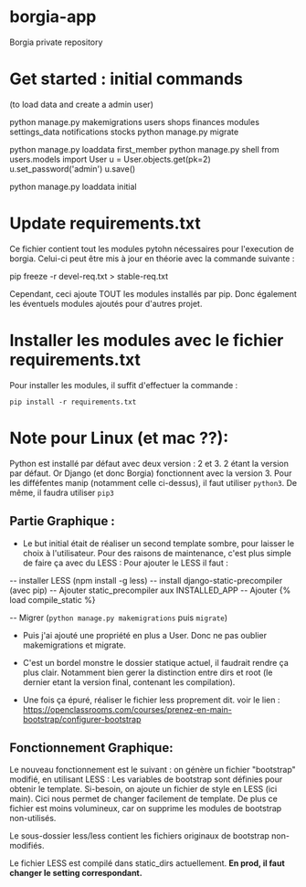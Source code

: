 # borgia-app
Borgia private repository

# Get started : initial commands
(to load data and create a admin user)

python manage.py makemigrations users shops finances modules settings_data notifications stocks
python manage.py migrate

python manage.py loaddata first_member
python manage.py shell
from users.models import User
u = User.objects.get(pk=2)
u.set_password('admin')
u.save()

python manage.py loaddata initial


# Update requirements.txt
Ce fichier contient tout les modules pytohn nécessaires pour l'execution de borgia.
Celui-ci peut être mis à jour en théorie avec la commande suivante :

pip freeze -r devel-req.txt > stable-req.txt

Cependant, ceci ajoute TOUT les modules installés par pip. Donc également les éventuels modules ajoutés pour d'autres projet.

# Installer les modules avec le fichier requirements.txt

Pour installer les modules, il suffit d'effectuer la commande :

``pip install -r requirements.txt``


# Note pour Linux (et mac ??):

Python est installé par défaut avec deux version : 2 et 3. 2 étant la version par défaut.
Or Django (et donc Borgia) fonctionnent avec la version 3. Pour les difféfentes manip (notamment celle ci-dessus), il faut utiliser ``python3``. De même, il faudra utiliser ``pip3``


## Partie Graphique :

 - Le but initial était de réaliser un second template sombre, pour laisser le choix à l'utilisateur.
 Pour des raisons de maintenance, c'est plus simple de faire ça avec du LESS :
 Pour ajouter le LESS il faut :

 -- installer LESS (npm install -g less)
 -- install django-static-precompiler (avec pip)
 -- Ajouter static_precompiler aux INSTALLED_APP
 -- Ajouter {% load compile_static %}

 -- Migrer (``python manage.py makemigrations`` puis ``migrate``)

 - Puis j'ai ajouté une propriété en plus a User. Donc ne pas oublier makemigrations et migrate.

 - C'est un bordel monstre le dossier statique actuel, il faudrait rendre ça plus clair.
 Notamment bien gerer la distinction entre dirs et root (le dernier etant la version final, contenant les compilation).

 - Une fois ça épuré, réaliser le fichier less proprement dit. voir le lien :
 https://openclassrooms.com/courses/prenez-en-main-bootstrap/configurer-bootstrap

## Fonctionnement Graphique:

 Le nouveau fonctionnement est le suivant : on génère un fichier "bootstrap" modifié, en utilisant LESS :
 Les variables de bootstrap sont définies pour obtenir le template.
 Si-besoin, on ajoute un fichier de style en LESS (ici main). Cici nous permet de changer facilement de template.
 De plus ce fichier est moins volumineux, car on supprime les modules de bootstrap non-utilisés.

 Le sous-dossier less/less contient les fichiers originaux de bootstrap non-modifiés.

 Le fichier LESS est compilé dans static_dirs actuellement. __En prod, il faut changer le setting correspondant.__
